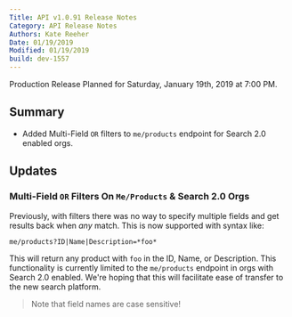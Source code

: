 ```yaml
---
Title: API v1.0.91 Release Notes
Category: API Release Notes
Authors: Kate Reeher
Date: 01/19/2019
Modified: 01/19/2019
build: dev-1557
---
```


Production Release Planned for Saturday, January 19th, 2019 at 7:00 PM.

## Summary

- Added Multi-Field `OR` filters to `me/products` endpoint for Search 2.0 enabled orgs.

## Updates

### Multi-Field `OR` Filters On `Me/Products` & Search 2.0 Orgs

Previously, with filters there was no way to specify multiple fields and get results back when *any* match. This is now supported with syntax like:

`me/products?ID|Name|Description=*foo*`

This will return any product with `foo` in the ID, Name, or Description. This functionality is currently limited to the `me/products` endpoint in orgs with Search 2.0 enabled. We're hoping that this will facilitate ease of transfer to the new search platform.

>Note that field names are case sensitive!